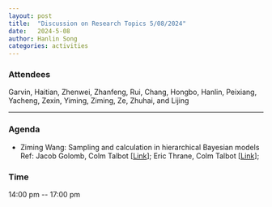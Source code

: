 ```yaml
---
layout: post
title:  "Discussion on Research Topics 5/08/2024"
date:   2024-5-08
author: Hanlin Song
categories: activities
---
```


### Attendees

Garvin, Haitian, Zhenwei, Zhanfeng, Rui, Chang, Hongbo, Hanlin, Peixiang, Yacheng, Zexin, Yiming, Ziming, Ze, Zhuhai, and Lijing

---

### Agenda

- Ziming Wang: Sampling and calculation in hierarchical Bayesian models
  Ref: Jacob Golomb, Colm Talbot [[Link](https://arxiv.org/abs/2106.15745)]; Eric Thrane, Colm Talbot [[Link](https://arxiv.org/abs/1809.02293)];
    
    
    

### Time

14:00 pm -- 17:00 pm

